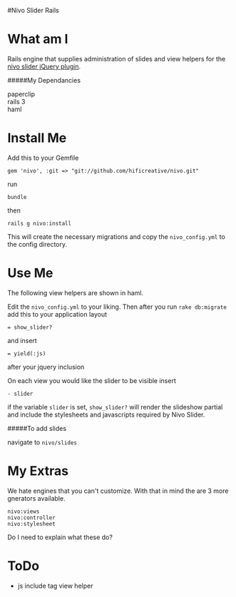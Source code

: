 #Nivo Slider Rails


What am I
=====

Rails engine that supplies administration of slides and view helpers for the [nivo slider jQuery plugin](http://nivo.dev7studios.com/).

#####My Dependancies

paperclip  
rails 3  
haml

Install Me
=====

Add this to your Gemfile

    gem 'nivo', :git => "git://github.com/hificreative/nivo.git"
  
run
  
    bundle

then

    rails g nivo:install
    
This will create the necessary migrations and copy the `nivo_config.yml` to the config directory.

Use Me
=====


The following view helpers are shown in haml.

Edit the `nivo_config.yml` to your liking.
Then after you run `rake db:migrate` add this to your application layout

    = show_slider?

and insert

    = yield(:js)

after your jquery inclusion

On each view you would like the slider to be visible insert 

    - slider

if the variable `slider` is set, `show_slider?` will render the slideshow partial and include the stylesheets and javascripts required by Nivo Slider.

#####To add slides

  navigate to `nivo/slides`

My Extras
=====

We hate engines that you can't customize. With that in mind the are 3 more gnerators available.

    nivo:views
    nivo:controller
    nivo:stylesheet

Do I need to explain what these do?

ToDo
=====

* js include tag view helper
